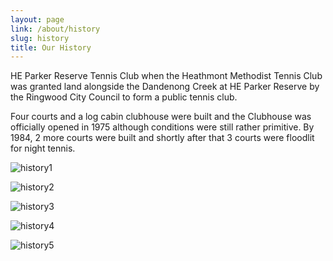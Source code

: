 ```yaml
---
layout: page
link: /about/history
slug: history
title: Our History
---
```


HE Parker Reserve Tennis Club when the Heathmont Methodist Tennis Club was granted land alongside the Dandenong Creek at HE Parker Reserve by the Ringwood City Council to form a public tennis club.

Four courts and a log cabin clubhouse were built and the Clubhouse was officially opened in 1975 although conditions were still rather primitive. By 1984, 2 more courts were built and shortly after that 3 courts were floodlit for night tennis.


![history1](/media/history1.jpg)

![history2](/media/history2.jpg)

![history3](/media/history3.jpg)

![history4](/media/history4.jpg)

![history5](/media/history5.jpg)








